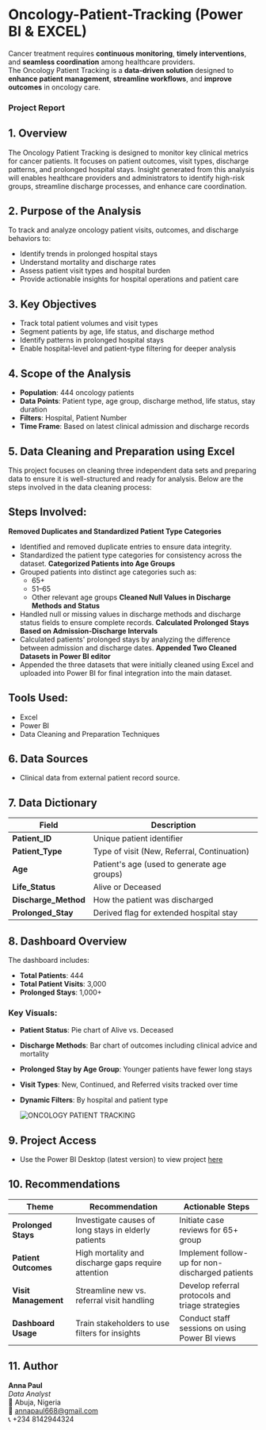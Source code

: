 # Oncology-Patient-Tracking (Power BI & EXCEL) 


Cancer treatment requires **continuous monitoring**, **timely interventions**, and **seamless coordination** among healthcare providers.  
The Oncology Patient Tracking is a **data-driven solution** designed to **enhance patient management**, **streamline workflows**, and **improve outcomes** in oncology care.

### Project Report

## 1. Overview
The Oncology Patient Tracking is designed to monitor key clinical metrics for cancer patients. It focuses on patient outcomes, visit types, discharge patterns, and prolonged hospital stays. Insight generated from this analysis will enables healthcare providers and administrators to identify high-risk groups, streamline discharge processes, and enhance care coordination.

## 2. Purpose of the Analysis
To track and analyze oncology patient visits, outcomes, and discharge behaviors to:
- Identify trends in prolonged hospital stays
- Understand mortality and discharge rates
- Assess patient visit types and hospital burden
- Provide actionable insights for hospital operations and patient care

## 3. Key Objectives
- Track total patient volumes and visit types
- Segment patients by age, life status, and discharge method
- Identify patterns in prolonged hospital stays
- Enable hospital-level and patient-type filtering for deeper analysis

## 4. Scope of the Analysis
- **Population**: 444 oncology patients
- **Data Points**: Patient type, age group, discharge method, life status, stay duration
- **Filters**: Hospital, Patient Number
- **Time Frame**: Based on latest clinical admission and discharge records

## 5. Data Cleaning and Preparation using Excel
This project focuses on cleaning three independent data sets and preparing data to ensure it is well-structured and ready for analysis. Below are the steps involved in the data cleaning process:

## Steps Involved:
**Removed Duplicates and Standardized Patient Type Categories**
   - Identified and removed duplicate entries to ensure data integrity.
   - Standardized the patient type categories for consistency across the dataset.
**Categorized Patients into Age Groups**
   - Grouped patients into distinct age categories such as:
     - 65+
     - 51–65
     - Other relevant age groups
**Cleaned Null Values in Discharge Methods and Status**
   - Handled null or missing values in discharge methods and discharge status fields to ensure complete records.
**Calculated Prolonged Stays Based on Admission-Discharge Intervals**
   - Calculated patients' prolonged stays by analyzing the difference between admission and discharge dates.
**Appended Two Cleaned Datasets in Power BI editor**
   - Appended the three datasets that were initially cleaned using Excel and uploaded into Power BI for final integration into the main dataset.

## Tools Used:
- Excel
- Power BI
- Data Cleaning and Preparation Techniques


## 6. Data Sources
- Clinical data from external patient record source.

## 7. Data Dictionary

| Field            | Description                                      |
|------------------|--------------------------------------------------|
| **Patient_ID**    | Unique patient identifier                        |
| **Patient_Type**  | Type of visit (New, Referral, Continuation)      |
| **Age**           | Patient's age (used to generate age groups)      |
| **Life_Status**   | Alive or Deceased                                |
| **Discharge_Method** | How the patient was discharged                  |
| **Prolonged_Stay** | Derived flag for extended hospital stay          |

## 8. Dashboard Overview
The dashboard includes:
- **Total Patients**: 444
- **Total Patient Visits**: 3,000
- **Prolonged Stays**: 1,000+

### Key Visuals:
- **Patient Status**: Pie chart of Alive vs. Deceased
- **Discharge Methods**: Bar chart of outcomes including clinical advice and mortality
- **Prolonged Stay by Age Group**: Younger patients have fewer long stays
- **Visit Types**: New, Continued, and Referred visits tracked over time
- **Dynamic Filters**: By hospital and patient type


  ![ONCOLOGY PATIENT TRACKING](https://github.com/user-attachments/assets/24043706-2d90-4d39-9b16-a26b5429c0b3)


## 9. Project Access

- Use the Power BI Desktop (latest version) to view project [here](https://app.powerbi.com/groups/me/reports/e3d921e5-7fc0-44d5-83ae-83414beb0833?ctid=43b41731-b631-4e1d-9c02-d28ae0282fdc&pbi_source=linkShare)

## 10. Recommendations 

| Theme             | Recommendation                                       | Actionable Steps                               |
|-------------------|------------------------------------------------------|------------------------------------------------|
| **Prolonged Stays** | Investigate causes of long stays in elderly patients | Initiate case reviews for 65+ group            |
| **Patient Outcomes** | High mortality and discharge gaps require attention | Implement follow-up for non-discharged patients|
| **Visit Management** | Streamline new vs. referral visit handling          | Develop referral protocols and triage strategies|
| **Dashboard Usage** | Train stakeholders to use filters for insights      | Conduct staff sessions on using Power BI views |

## 11. Author

**Anna Paul**  
*Data Analyst*  
📍 Abuja, Nigeria  
📧 [annapaul668@gmail.com](mailto:annapaul668@gmail.com)  
📞 +234 8142944324
